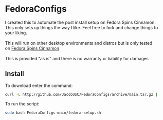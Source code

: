 # FedoraConfigs
I created this to automate the post install setup on Fedora Spins Cinnamon. This only sets up things the way I like. Feel free to fork and change things to your liking.
<br>
<br>
This will run on other desktop environments and distros but is only tested on [Fedora Spins Cinnamon](https://fedoraproject.org/spins/cinnamon/download)
<br>
<br>
This is provided "as is" and there is no warranty or liability for damages

## Install
To download enter the command:
```bash
curl -L http://github.com/JacobUSC/FedoraConfigs/archive/main.tar.gz | tar zxf -
```
To run the script:
```bash
sudo bash FedoraConfigs-main/fedora-setup.sh
```